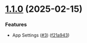 # [1.1.0](https://github.com/arpanrec/secretsquirrel/compare/1.0.3...1.1.0) (2025-02-15)


### Features

* App Settings ([#3](https://github.com/arpanrec/secretsquirrel/issues/3)) ([f21a943](https://github.com/arpanrec/secretsquirrel/commit/f21a943a1f7530db6366e3a56e6e63d9c254ed3a))
